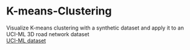 # K-means-Clustering
Visualize K-means clustering with a synthetic dataset and apply it to an UCI-ML 3D road network dataset  
[UCI-ML dataset](https://archive.ics.uci.edu/ml/datasets/3D+Road+Network+(North+Jutland,+Denmark))
